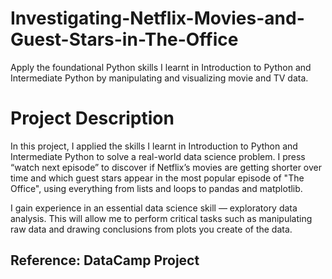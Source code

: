 # Investigating-Netflix-Movies-and-Guest-Stars-in-The-Office
Apply the foundational Python skills I learnt in Introduction to Python and Intermediate Python by manipulating and visualizing movie and TV data.

# Project Description
In this project, I applied the skills I learnt in Introduction to Python and Intermediate Python to solve a real-world data science problem. I press “watch next episode” to discover if Netflix’s movies are getting shorter over time and which guest stars appear in the most popular episode of "The Office", using everything from lists and loops to pandas and matplotlib.

I gain experience in an essential data science skill — exploratory data analysis. This will allow me to perform critical tasks such as manipulating raw data and drawing conclusions from plots you create of the data. 

## Reference: DataCamp Project
